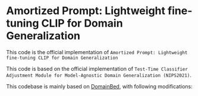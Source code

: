 # Amortized Prompt: Lightweight fine-tuning CLIP for Domain Generalization
This code is the official implementation of `Amortized Prompt: Lightweight fine-tuning CLIP for Domain Generalization`

This code is based on the official implementation of `Test-Time Classifier Adjustment Module for Model-Agnostic Domain Generalization (NIPS2021)`. 

This codebase is mainly based on [DomainBed](https://github.com/facebookresearch/DomainBed), with following modifications:

